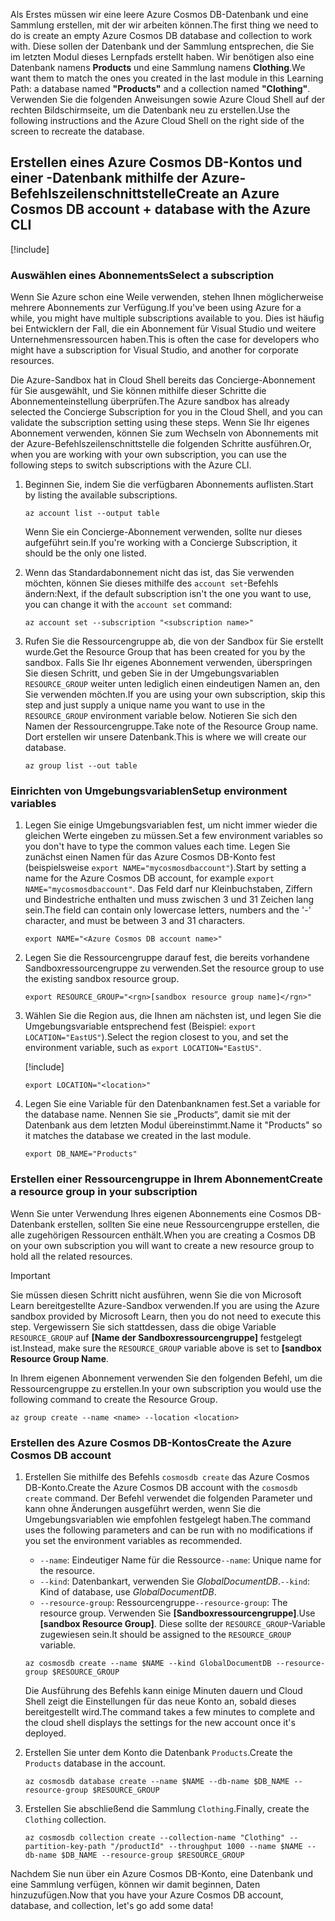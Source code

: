 <span data-ttu-id="798d2-101">Als Erstes müssen wir eine leere Azure Cosmos DB-Datenbank und eine Sammlung erstellen, mit der wir arbeiten können.</span><span class="sxs-lookup"><span data-stu-id="798d2-101">The first thing we need to do is create an empty Azure Cosmos DB database and collection to work with.</span></span> <span data-ttu-id="798d2-102">Diese sollen der Datenbank und der Sammlung entsprechen, die Sie im letzten Modul dieses Lernpfads erstellt haben. Wir benötigen also eine Datenbank namens **Products** und eine Sammlung namens **Clothing**.</span><span class="sxs-lookup"><span data-stu-id="798d2-102">We want them to match the ones you created in the last module in this Learning Path: a database named **"Products"** and a collection named **"Clothing"**.</span></span> <span data-ttu-id="798d2-103">Verwenden Sie die folgenden Anweisungen sowie Azure Cloud Shell auf der rechten Bildschirmseite, um die Datenbank neu zu erstellen.</span><span class="sxs-lookup"><span data-stu-id="798d2-103">Use the following instructions and the Azure Cloud Shell on the right side of the screen to recreate the database.</span></span>

## <a name="create-an-azure-cosmos-db-account--database-with-the-azure-cli"></a><span data-ttu-id="798d2-104">Erstellen eines Azure Cosmos DB-Kontos und einer -Datenbank mithilfe der Azure-Befehlszeilenschnittstelle</span><span class="sxs-lookup"><span data-stu-id="798d2-104">Create an Azure Cosmos DB account + database with the Azure CLI</span></span>

[!include[](../../../includes/azure-sandbox-activate.md)]

### <a name="select-a-subscription"></a><span data-ttu-id="798d2-105">Auswählen eines Abonnements</span><span class="sxs-lookup"><span data-stu-id="798d2-105">Select a subscription</span></span>

<span data-ttu-id="798d2-106">Wenn Sie Azure schon eine Weile verwenden, stehen Ihnen möglicherweise mehrere Abonnements zur Verfügung.</span><span class="sxs-lookup"><span data-stu-id="798d2-106">If you've been using Azure for a while, you might have multiple subscriptions available to you.</span></span> <span data-ttu-id="798d2-107">Dies ist häufig bei Entwicklern der Fall, die ein Abonnement für Visual Studio und weitere Unternehmensressourcen haben.</span><span class="sxs-lookup"><span data-stu-id="798d2-107">This is often the case for developers who might have a subscription for Visual Studio, and another for corporate resources.</span></span>

<span data-ttu-id="798d2-108">Die Azure-Sandbox hat in Cloud Shell bereits das Concierge-Abonnement für Sie ausgewählt, und Sie können mithilfe dieser Schritte die Abonnementeinstellung überprüfen.</span><span class="sxs-lookup"><span data-stu-id="798d2-108">The Azure sandbox has already selected the Concierge Subscription for you in the Cloud Shell, and you can validate the subscription setting using these steps.</span></span> <span data-ttu-id="798d2-109">Wenn Sie Ihr eigenes Abonnement verwenden, können Sie zum Wechseln von Abonnements mit der Azure-Befehlszeilenschnittstelle die folgenden Schritte ausführen.</span><span class="sxs-lookup"><span data-stu-id="798d2-109">Or, when you are working with your own subscription, you can use the following steps to switch subscriptions with the Azure CLI.</span></span>

1. <span data-ttu-id="798d2-110">Beginnen Sie, indem Sie die verfügbaren Abonnements auflisten.</span><span class="sxs-lookup"><span data-stu-id="798d2-110">Start by listing the available subscriptions.</span></span>

    ```azurecli
    az account list --output table
    ```

   <span data-ttu-id="798d2-111">Wenn Sie ein Concierge-Abonnement verwenden, sollte nur dieses aufgeführt sein.</span><span class="sxs-lookup"><span data-stu-id="798d2-111">If you're working with a Concierge Subscription, it should be the only one listed.</span></span>

1. <span data-ttu-id="798d2-112">Wenn das Standardabonnement nicht das ist, das Sie verwenden möchten, können Sie dieses mithilfe des `account set`-Befehls ändern:</span><span class="sxs-lookup"><span data-stu-id="798d2-112">Next, if the default subscription isn't the one you want to use, you can change it with the `account set` command:</span></span>

    ```azurecli
    az account set --subscription "<subscription name>"
    ```
    
1. <span data-ttu-id="798d2-113">Rufen Sie die Ressourcengruppe ab, die von der Sandbox für Sie erstellt wurde.</span><span class="sxs-lookup"><span data-stu-id="798d2-113">Get the Resource Group that has been created for you by the sandbox.</span></span> <span data-ttu-id="798d2-114">Falls Sie Ihr eigenes Abonnement verwenden, überspringen Sie diesen Schritt, und geben Sie in der Umgebungsvariablen `RESOURCE_GROUP` weiter unten lediglich einen eindeutigen Namen an, den Sie verwenden möchten.</span><span class="sxs-lookup"><span data-stu-id="798d2-114">If you are using your own subscription, skip this step and just supply a unique name you want to use in the `RESOURCE_GROUP` environment variable below.</span></span> <span data-ttu-id="798d2-115">Notieren Sie sich den Namen der Ressourcengruppe.</span><span class="sxs-lookup"><span data-stu-id="798d2-115">Take note of the Resource Group name.</span></span> <span data-ttu-id="798d2-116">Dort erstellen wir unsere Datenbank.</span><span class="sxs-lookup"><span data-stu-id="798d2-116">This is where we will create our database.</span></span>

    ```azurecli
    az group list --out table
    ```
### <a name="setup-environment-variables"></a><span data-ttu-id="798d2-117">Einrichten von Umgebungsvariablen</span><span class="sxs-lookup"><span data-stu-id="798d2-117">Setup environment variables</span></span>

1. <span data-ttu-id="798d2-118">Legen Sie einige Umgebungsvariablen fest, um nicht immer wieder die gleichen Werte eingeben zu müssen.</span><span class="sxs-lookup"><span data-stu-id="798d2-118">Set a few environment variables so you don't have to type the common values each time.</span></span> <span data-ttu-id="798d2-119">Legen Sie zunächst einen Namen für das Azure Cosmos DB-Konto fest (beispielsweise `export NAME="mycosmosdbaccount"`).</span><span class="sxs-lookup"><span data-stu-id="798d2-119">Start by setting a name for the Azure Cosmos DB account, for example `export NAME="mycosmosdbaccount"`.</span></span> <span data-ttu-id="798d2-120">Das Feld darf nur Kleinbuchstaben, Ziffern und Bindestriche enthalten und muss zwischen 3 und 31 Zeichen lang sein.</span><span class="sxs-lookup"><span data-stu-id="798d2-120">The field can contain only lowercase letters, numbers and the '-' character, and must be between 3 and 31 characters.</span></span>

    ```azurecli
    export NAME="<Azure Cosmos DB account name>"
    ```

1. <span data-ttu-id="798d2-121">Legen Sie die Ressourcengruppe darauf fest, die bereits vorhandene Sandboxressourcengruppe zu verwenden.</span><span class="sxs-lookup"><span data-stu-id="798d2-121">Set the resource group to use the existing sandbox resource group.</span></span>

    ```azurecli
    export RESOURCE_GROUP="<rgn>[sandbox resource group name]</rgn>"
    ```

1. <span data-ttu-id="798d2-122">Wählen Sie die Region aus, die Ihnen am nächsten ist, und legen Sie die Umgebungsvariable entsprechend fest (Beispiel: `export LOCATION="EastUS"`).</span><span class="sxs-lookup"><span data-stu-id="798d2-122">Select the region closest to you, and set the environment variable, such as `export LOCATION="EastUS"`.</span></span>

    [!include[](../../../includes/azure-sandbox-regions-first-mention-note.md)]

    ```azurecli
    export LOCATION="<location>"
    ```

1. <span data-ttu-id="798d2-123">Legen Sie eine Variable für den Datenbanknamen fest.</span><span class="sxs-lookup"><span data-stu-id="798d2-123">Set a variable for the database name.</span></span> <span data-ttu-id="798d2-124">Nennen Sie sie „Products“, damit sie mit der Datenbank aus dem letzten Modul übereinstimmt.</span><span class="sxs-lookup"><span data-stu-id="798d2-124">Name it "Products" so it matches the database we created in the last module.</span></span>

    ```azurecli
    export DB_NAME="Products"
    ```

### <a name="create-a-resource-group-in-your-subscription"></a><span data-ttu-id="798d2-125">Erstellen einer Ressourcengruppe in Ihrem Abonnement</span><span class="sxs-lookup"><span data-stu-id="798d2-125">Create a resource group in your subscription</span></span>

<span data-ttu-id="798d2-126">Wenn Sie unter Verwendung Ihres eigenen Abonnements eine Cosmos DB-Datenbank erstellen, sollten Sie eine neue Ressourcengruppe erstellen, die alle zugehörigen Ressourcen enthält.</span><span class="sxs-lookup"><span data-stu-id="798d2-126">When you are creating a Cosmos DB on your own subscription you will want to create a new resource group to hold all the related resources.</span></span>

> [!IMPORTANT]
> <span data-ttu-id="798d2-127">Sie müssen diesen Schritt nicht ausführen, wenn Sie die von Microsoft Learn bereitgestellte Azure-Sandbox verwenden.</span><span class="sxs-lookup"><span data-stu-id="798d2-127">If you are using the Azure sandbox provided by Microsoft Learn, then you do not need to execute this step.</span></span> <span data-ttu-id="798d2-128">Vergewissern Sie sich stattdessen, dass die obige Variable `RESOURCE_GROUP` auf **<rgn>[Name der Sandboxressourcengruppe]</rgn>** festgelegt ist.</span><span class="sxs-lookup"><span data-stu-id="798d2-128">Instead, make sure the `RESOURCE_GROUP` variable above is set to **<rgn>[sandbox Resource Group Name</rgn>**.</span></span>

<span data-ttu-id="798d2-129">In Ihrem eigenen Abonnement verwenden Sie den folgenden Befehl, um die Ressourcengruppe zu erstellen.</span><span class="sxs-lookup"><span data-stu-id="798d2-129">In your own subscription you would use the following command to create the Resource Group.</span></span> 

```azurecli
az group create --name <name> --location <location>
```

### <a name="create-the-azure-cosmos-db-account"></a><span data-ttu-id="798d2-130">Erstellen des Azure Cosmos DB-Kontos</span><span class="sxs-lookup"><span data-stu-id="798d2-130">Create the Azure Cosmos DB account</span></span>

1. <span data-ttu-id="798d2-131">Erstellen Sie mithilfe des Befehls `cosmosdb create` das Azure Cosmos DB-Konto.</span><span class="sxs-lookup"><span data-stu-id="798d2-131">Create the Azure Cosmos DB account with the `cosmosdb create` command.</span></span> <span data-ttu-id="798d2-132">Der Befehl verwendet die folgenden Parameter und kann ohne Änderungen ausgeführt werden, wenn Sie die Umgebungsvariablen wie empfohlen festgelegt haben.</span><span class="sxs-lookup"><span data-stu-id="798d2-132">The command uses the following parameters and can be run with no modifications if you set the environment variables as recommended.</span></span>
    - <span data-ttu-id="798d2-133">`--name`: Eindeutiger Name für die Ressource</span><span class="sxs-lookup"><span data-stu-id="798d2-133">`--name`: Unique name for the resource.</span></span>
    - <span data-ttu-id="798d2-134">`--kind`: Datenbankart, verwenden Sie _GlobalDocumentDB_.</span><span class="sxs-lookup"><span data-stu-id="798d2-134">`--kind`: Kind of database, use _GlobalDocumentDB_.</span></span>
    - <span data-ttu-id="798d2-135">`--resource-group`: Ressourcengruppe</span><span class="sxs-lookup"><span data-stu-id="798d2-135">`--resource-group`: The resource group.</span></span> <span data-ttu-id="798d2-136">Verwenden Sie **<rgn>[Sandboxressourcengruppe]</rgn>**.</span><span class="sxs-lookup"><span data-stu-id="798d2-136">Use **<rgn>[sandbox Resource Group]</rgn>**.</span></span> <span data-ttu-id="798d2-137">Diese sollte der `RESOURCE_GROUP`-Variable zugewiesen sein.</span><span class="sxs-lookup"><span data-stu-id="798d2-137">It should be assigned to the `RESOURCE_GROUP` variable.</span></span>

    ```azurecli
    az cosmosdb create --name $NAME --kind GlobalDocumentDB --resource-group $RESOURCE_GROUP
    ```

    <span data-ttu-id="798d2-138">Die Ausführung des Befehls kann einige Minuten dauern und Cloud Shell zeigt die Einstellungen für das neue Konto an, sobald dieses bereitgestellt wird.</span><span class="sxs-lookup"><span data-stu-id="798d2-138">The command takes a few minutes to complete and the cloud shell displays the settings for the new account once it's deployed.</span></span>

1. <span data-ttu-id="798d2-139">Erstellen Sie unter dem Konto die Datenbank `Products`.</span><span class="sxs-lookup"><span data-stu-id="798d2-139">Create the `Products` database in the account.</span></span>

    ```azurecli
    az cosmosdb database create --name $NAME --db-name $DB_NAME --resource-group $RESOURCE_GROUP
    ```

1. <span data-ttu-id="798d2-140">Erstellen Sie abschließend die Sammlung `Clothing`.</span><span class="sxs-lookup"><span data-stu-id="798d2-140">Finally, create the `Clothing` collection.</span></span>

    ```azurecli
    az cosmosdb collection create --collection-name "Clothing" --partition-key-path "/productId" --throughput 1000 --name $NAME --db-name $DB_NAME --resource-group $RESOURCE_GROUP
    ```

<span data-ttu-id="798d2-141">Nachdem Sie nun über ein Azure Cosmos DB-Konto, eine Datenbank und eine Sammlung verfügen, können wir damit beginnen, Daten hinzuzufügen.</span><span class="sxs-lookup"><span data-stu-id="798d2-141">Now that you have your Azure Cosmos DB account, database, and collection, let's go add some data!</span></span>